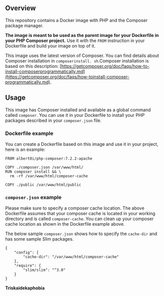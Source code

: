 ## Overview

This repository contains a Docker image with PHP and the
Composer package manager.

**The image is meant to be used as the parent image for your
Dockerfile in your PHP Composer project.** Use it with the
`FROM` instruction in your Dockerfile and build your image on
top of it.

This image uses the latest version of Composer. You can find
details about Composer installation in `composerinstall.
sh`.Composer installation is based on this description:
[https://getcomposer.org/doc/faqs/how-to-install-composerprogrammatically.md](https://getcomposer.org/doc/faqs/how-toinstall-composer-programmatically.md).

## Usage

This image has Composer installed and available as a global
command called `composer`. You can use it in your Dockerfile to
install your PHP packages described in your `composer.json`
file.

### Dockerfile example

You can create a Dockerfile based on this image and use it in
your project, here is an example:

```
FROM albert0i/php-composer:7.2.2-apache

COPY ./composer.json /var/www/html/
RUN composer install && \
  rm -rf /var/www/html/composer-cache

COPY ./public /var/www/html/public
```

### `composer.json` example

Please make sure to specify a composer cache location. The above
Dockerfile assumes that your composer cache is located in your
working directory and is called `composer-cache`. You can clean
up your composer cache location as shown in the Dockerfile
example above.

The below sample `composer.json` shows how to specify the
`cache-dir` and has some sample Slim packages.


```
{
	"config": {
		"cache-dir": "/var/www/html/composer-cache"
	},
	"require": {
		"slim/slim": "^3.0"
	}
}
```


**Triskaidekaphobia**